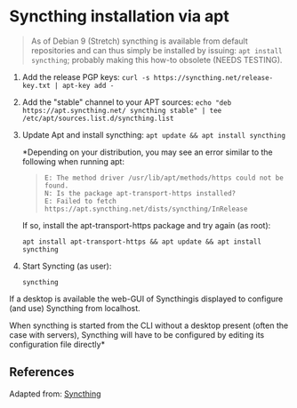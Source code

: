 # Syncthing installation via apt

> As of Debian 9 (Stretch) syncthing is available from default repositories and can thus simply be installed by issuing: `apt install syncthing`; probably making this how-to obsolete (NEEDS TESTING).

1. Add the release PGP keys: `curl -s https://syncthing.net/release-key.txt | apt-key add -`

2. Add the "stable" channel to your APT sources: `echo "deb https://apt.syncthing.net/ syncthing stable" | tee /etc/apt/sources.list.d/syncthing.list`

3. Update Apt and install syncthing: `apt update && apt install syncthing`

    *Depending on your distribution, you may see an error similar to the following when running apt:

    >```
    >E: The method driver /usr/lib/apt/methods/https could not be found.
    >N: Is the package apt-transport-https installed?
    >E: Failed to fetch https://apt.syncthing.net/dists/syncthing/InRelease
    >```

    If so, install the apt-transport-https package and try again (as root):
    ```shell
    apt install apt-transport-https && apt update && apt install syncthing
    ```
    
4. Start Syncting (as user):
    ```shell
    syncthing
    ```
If a desktop is available the web-GUI of Syncthingis displayed to configure (and use) Syncthing from localhost.

When syncthing is started from the CLI without a desktop present (often the case with servers), Syncthing will have to be configured by editing its configuration file directly*

## References

Adapted from: [Syncthing][1]


<!-- REFERENCES -->
[1]:https://apt.syncthing.net/
